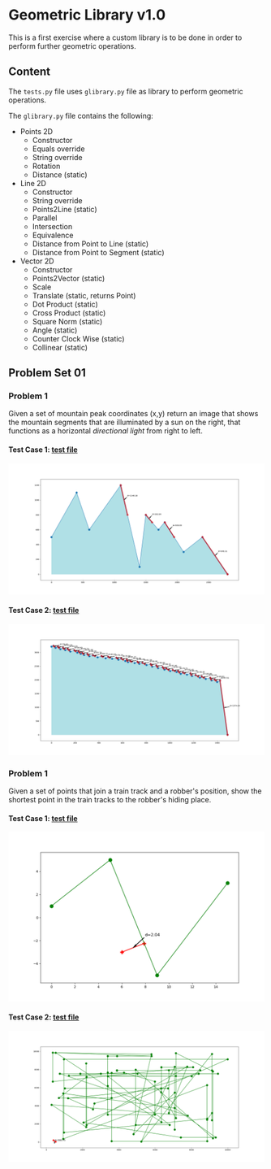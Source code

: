 # Geometric Library v1.0

This is a first exercise where a custom library is to be done in order to perform further geometric operations. <br />

## Content

The `tests.py` file uses `glibrary.py` file as library to perform geometric operations. <br />

The `glibrary.py` file contains the following: <br />

- Points 2D
  - Constructor
  - Equals override
  - String override
  - Rotation
  - Distance (static)
- Line 2D
  - Constructor
  - String override
  - Points2Line (static)
  - Parallel
  - Intersection
  - Equivalence
  - Distance from Point to Line (static)
  - Distance from Point to Segment (static)
- Vector 2D
  - Constructor
  - Points2Vector (static)
  - Scale
  - Translate (static, returns Point)
  - Dot Product (static)
  - Cross Product (static)
  - Square Norm (static)
  - Angle (static)
  - Counter Clock Wise (static)
  - Collinear (static)

## Problem Set 01

### Problem 1

Given a set of mountain peak coordinates (x,y) return an image that shows the mountain segments that are illuminated by a sun on the right, that functions as a horizontal *directional light* from right to left. <br />

#### Test Case 1: [test file](https://github.com/the-other-mariana/computational-geometry/blob/master/geometric-library/1.in)

![image](https://github.com/the-other-mariana/computational-geometry/blob/master/geometric-library/output-img/output-p1-i1.png?raw=true) <br />

#### Test Case 2: [test file](https://github.com/the-other-mariana/computational-geometry/blob/master/geometric-library/2.in)

![image](https://github.com/the-other-mariana/computational-geometry/blob/master/geometric-library/output-img/output-p1-i2.png?raw=true) <br />

### Problem 1

Given a set of points that join a train track and a robber's position, show the shortest point in the train tracks to the robber's hiding place. <br />

#### Test Case 1: [test file](https://github.com/the-other-mariana/computational-geometry/blob/master/geometric-library/3.in)

![image](https://github.com/the-other-mariana/computational-geometry/blob/master/geometric-library/output-img/output_p2_i1.png?raw=true) <br />

#### Test Case 2: [test file](https://github.com/the-other-mariana/computational-geometry/blob/master/geometric-library/4.in)

![image](https://github.com/the-other-mariana/computational-geometry/blob/master/geometric-library/output-img/output_p2_i2.png?raw=true) <br />